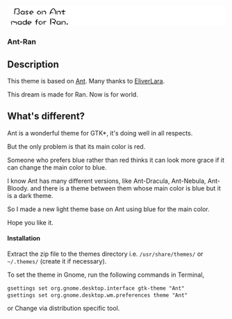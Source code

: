 ![](ant.png)

### Ant-Ran

## Description

This theme is based on [Ant](https://github.com/EliverLara/Ant). Many thanks to [EliverLara](https://github.com/EliverLara).

This dream is made for Ran. Now is for world.
## What's different?

Ant is a wonderful theme for GTK*, it's doing well in all respects.

But the only problem is that its main color is red.

Someone who prefers blue rather than red thinks it can look more grace if it can change the main color to blue.

I know Ant has many different versions, like Ant-Dracula, Ant-Nebula, Ant-Bloody. and there is a theme between them whose main color is blue but it is a dark theme.

So I made a new light theme base on Ant using blue for the main color.

Hope you like it.

#### Installation

Extract the zip file to the themes directory i.e. `/usr/share/themes/` or `~/.themes/` (create it  if necessary).

To set the theme in Gnome, run the following commands in Terminal,

```
gsettings set org.gnome.desktop.interface gtk-theme "Ant"
gsettings set org.gnome.desktop.wm.preferences theme "Ant"
```
or Change via distribution specific tool.
